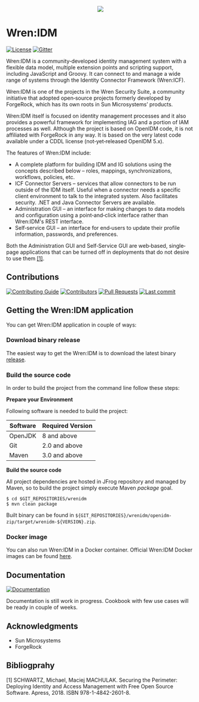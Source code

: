 <p align="center">
  <img src="https://user-images.githubusercontent.com/13997406/99670197-73a79b80-2a70-11eb-945d-a421a4d3d6a2.png">
</p>

# Wren:IDM

[![License](https://img.shields.io/badge/license-CDDL-blue.svg)](https://github.com/WrenSecurity/wrenidm/blob/master/LICENSE)
[![Gitter](https://badges.gitter.im/Join%20Chat.svg)](https://gitter.im/WrenSecurity)

Wren:IDM is a community‐developed identity management system with a flexible data model, multiple extension points
and scripting support, including JavaScript and Groovy. It can connect to and manage a wide range of systems through
the Identity Connector Framework (Wren:ICF).

Wren:IDM is one of the projects in the Wren Security Suite, a community initiative that adopted open‐source projects
formerly developed by ForgeRock, which has its own roots in Sun Microsystems’ products.

Wren:IDM itself is focused on identity management processes and it also provides a powerful framework for implementing
IAG and a portion of IAM processes as well. Although the project is based on OpenIDM code, it is not affiliated with
ForgeRock in any way. It is based on the very latest code available under a CDDL license (not‐yet‐released OpenIDM 5.x).

The features of Wren:IDM include:

  * A complete platform for building IDM and IG solutions using the concepts described below – roles, mappings,
  synchronizations, workflows, policies, etc.
  * ICF Connector Servers – services that allow connectors to be run outside of the IDM itself. Useful when a connector
  needs a specific client environment to talk to the integrated system. Also facilitates security. .NET and Java Connector
  Servers are available.
  * Administration GUI – an interface for making changes to data models and configuration using a point‐and‐click
  interface rather than Wren:IDM's REST interface.
  * Self‐service GUI – an interface for end‐users to update their profile information, passwords, and preferences.

Both the Administration GUI and Self‐Service GUI are web‐based, single‐page applications that can be turned off in
deployments that do not desire to use them [[1]](#Bibliogprahy).

## Contributions

[![Contributing Guide](https://img.shields.io/badge/Contributions-guide-green.svg?style=flat)][contribute]
[![Contributors](https://img.shields.io/github/contributors/WrenSecurity/wrenidm)][contribute]
[![Pull Requests](https://img.shields.io/github/issues-pr/WrenSecurity/wrenidm)][contribute]
[![Last commit](https://img.shields.io/github/last-commit/WrenSecurity/Wrenidm.svg)](https://github.com/WrenSecurity/Wrenidm/commits/master)

## Getting the Wren:IDM application

You can get Wren:IDM application in couple of ways:

### Download binary release

The easiest way to get the Wren:IDM is to download the latest binary [release](https://github.com/WrenSecurity/wrenidm/releases).

### Build the source code

In order to build the project from the command line follow these steps:

**Prepare your Environment**

Following software is needed to build the project:

| Software  | Required Version |
| --------- | -------------    |
| OpenJDK   | 8 and above      |
| Git       | 2.0 and above    |
| Maven     | 3.0 and above    |

**Build the source code**

All project dependencies are hosted in JFrog repository and managed by Maven, so to build the project simply execute Maven *package* goal.

```
$ cd $GIT_REPOSITORIES/wrenidm
$ mvn clean package
```

Built binary can be found in `${GIT_REPOSITORIES}/wrenidm/openidm-zip/target/wrenidm-${VERSION}.zip`.

### Docker image

You can also run Wren:IDM in a Docker container. Official Wren:IDM Docker images can be found [here](https://hub.docker.com/r/wrensec/wrenidm).

## Documentation

[![Documentation](https://img.shields.io/badge/Documentation-WIP-yellow)](https://github.com/WrenSecurity/Wrenidm)

Documentation is still work in progress. Cookbook with few use cases will be ready in couple of weeks.

## Acknowledgments

* Sun Microsystems
* ForgeRock

## Bibliogprahy

[1] SCHWARTZ, Michael, Maciej MACHULAK. Securing the Perimeter: Deploying Identity and Access Management with Free Open Source Software. Apress, 2018. ISBN 978-1-4842-2601-8.

[contribute]: https://github.com/WrenSecurity/wrensec-docs/wiki/Contributor-Guidelines
